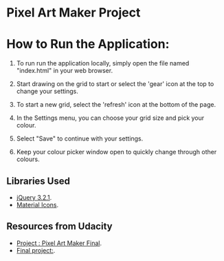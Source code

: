 # Pixel Art Maker Project

# How to Run the Application:

1. To run run the application locally, simply open the file named "index.html" in your web browser.

2. Start drawing on the grid to start or select the 'gear' icon at the top to change your settings.

3. To start a new grid, select the 'refresh' icon at the bottom of the page.

4. In the Settings menu, you can choose your grid size and pick your colour.

5. Select "Save" to continue with your settings.

6. Keep your colour picker window open to quickly change through other colours.

## Libraries Used

* [jQuery 3.2.1](https://jquery.com/).
* [Material Icons](https://material.io/icons/).

## Resources from Udacity

* [Project : Pixel Art Maker Final](https://discussions.udacity.com/t/project-pixel-art-maker-final/505517/24).
* [Final project:](https://discussions.udacity.com/t/final-project-pixel-art-maker-any-and-all-feedback-is-welcome-what-do-you-think/461994).
